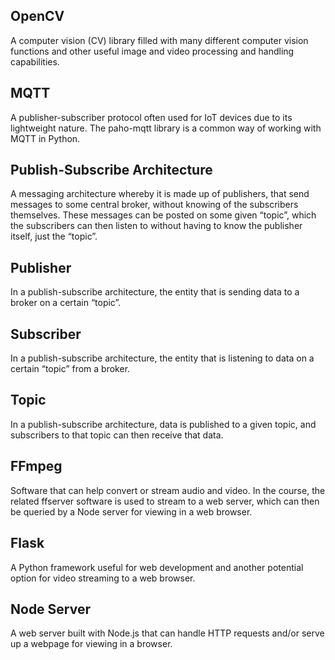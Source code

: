 ## OpenCV
A computer vision (CV) library filled with many different computer vision functions and other useful image and video processing and handling capabilities.

## MQTT
A publisher-subscriber protocol often used for IoT devices due to its lightweight nature. The paho-mqtt library is a common way of working with MQTT in Python.

## Publish-Subscribe Architecture
A messaging architecture whereby it is made up of publishers, that send messages to some central broker, without knowing of the subscribers themselves. These messages can be posted on some given “topic”, which the subscribers can then listen to without having to know the publisher itself, just the “topic”.

## Publisher
In a publish-subscribe architecture, the entity that is sending data to a broker on a certain “topic”.

## Subscriber
In a publish-subscribe architecture, the entity that is listening to data on a certain “topic” from a broker.

## Topic
In a publish-subscribe architecture, data is published to a given topic, and subscribers to that topic can then receive that data.

## FFmpeg
Software that can help convert or stream audio and video. In the course, the related ffserver software is used to stream to a web server, which can then be queried by a Node server for viewing in a web browser.

## Flask
A Python framework useful for web development and another potential option for video streaming to a web browser.

## Node Server
A web server built with Node.js that can handle HTTP requests and/or serve up a webpage for viewing in a browser.

